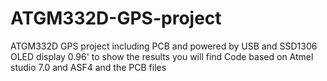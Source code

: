 # ATGM332D-GPS-project
ATGM332D GPS project including PCB and powered by USB and SSD1306 OLED display 0.96' to show the results
you will find Code based on Atmel studio 7.0 and ASF4 and the PCB files
